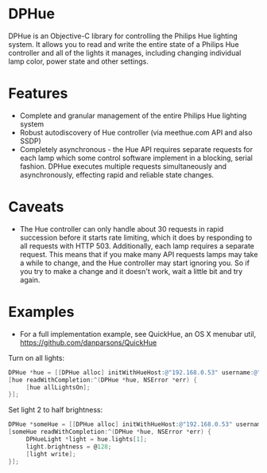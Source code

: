DPHue
=====

DPHue is an Objective-C library for controlling the Philips Hue lighting system. It allows you to read and write the entire state of a Philips Hue controller and all of the lights it manages, including changing individual lamp color, power state and other settings.

Features
========
* Complete and granular management of the entire Philips Hue lighting system
* Robust autodiscovery of Hue controller (via meethue.com API and also SSDP)
* Completely asynchronous - the Hue API requires separate requests for each lamp which some control software implement in a blocking, serial fashion. DPHue executes multiple requests simultaneously and asynchronously, effecting rapid and reliable state changes.

Caveats
=======
* The Hue controller can only handle about 30 requests in rapid succession before it starts rate limiting, which it does by responding to all requests with HTTP 503. Additionally, each lamp requires a separate request. This means that if you make many API requests lamps may take a while to change, and the Hue controller may start ignoring you. So if you try to make a change and it doesn't work, wait a little bit and try again.

Examples
======================
* For a full implementation example, see QuickHue, an OS X menubar util, https://github.com/danparsons/QuickHue

Turn on all lights:
````objective-c
DPHue *hue = [[DPHue alloc] initWithHueHost:@"192.168.0.53" username:@"088CA87723B99CBC38C44DDD0E7875A2";
[hue readWithCompletion:^(DPHue *hue, NSError *err) {
     [hue allLightsOn];
}];
````

Set light 2 to half brightness:
````objective-c
DPHue *someHue = [[DPHue alloc] initWithHueHost:@"192.168.0.53" username:@"088CA87723B99CBC38C44DDD0E7875A2";
[someHue readWithCompletion:^(DPHue *hue, NSError *err) {
     DPHueLight *light = hue.lights[1];
     light.brightness = @128;
     [light write];
}];
````
